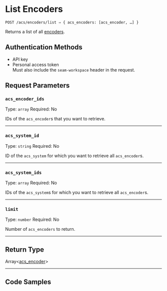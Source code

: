 # List Encoders

```
POST /acs/encoders/list ⇒ { acs_encoders: [acs_encoder, …] }
```

Returns a list of all [encoders](../../../capability-guides/access-systems/working-with-card-encoders-and-scanners/README.md).

## Authentication Methods

- API key
- Personal access token
  <br>Must also include the `seam-workspace` header in the request.

## Request Parameters

### `acs_encoder_ids`

Type: `array`
Required: No

IDs of the `acs_encoder`s that you want to retrieve.

***

### `acs_system_id`

Type: `string`
Required: No

ID of the `acs_system` for which you want to retrieve all `acs_encoder`s.

***

### `acs_system_ids`

Type: `array`
Required: No

IDs of the `acs_system`s for which you want to retrieve all `acs_encoder`s.

***

### `limit`

Type: `number`
Required: No

Number of `acs_encoders` to return.

***

## Return Type

Array<[acs\_encoder](./)>

***

## Code Samples

